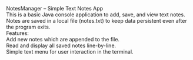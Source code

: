 NotesManager – Simple Text Notes App<br>
This is a basic Java console application to add, save, and view text notes. Notes are saved in a local file (notes.txt) to keep data persistent even after the program exits.
<br>
Features:
<br>
Add new notes which are appended to the file.
<br>
Read and display all saved notes line-by-line.
<br>
Simple text menu for user interaction in the terminal.
